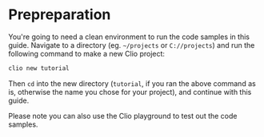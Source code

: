 # Prepreparation

You're going to need a clean environment to run the code samples in this guide. Navigate to a directory (eg. `~/projects` or `C://projects`) and run the following command to make a new Clio project:

```bash
clio new tutorial
```

Then `cd` into the new directory (`tutorial`, if you ran the above command as is, otherwise the name you chose for your project), and continue with this guide.

Please note you can also use the Clio playground to test out the code samples.
